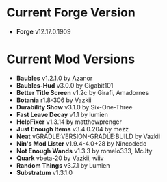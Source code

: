 Current Forge Version
=
- **Forge** v12.17.0.1909

Current Mod Versions
=
- **Baubles** v1.2.1.0 by Azanor
- **Baubles-Hud** v3.0.0 by Gigabit101
- **Better Title Screen** v1.2c by Girafi, Amadornes
- **Botania** r1.8-306 by Vazkii
- **Durability Show** v3.1.0 by Six-One-Three
- **Fast Leave Decay** v1.1 by lumien
- **HelpFixer** v1.3.14 by matthewprenger
- **Just Enough Items** v3.4.0.204 by mezz
- **Neat** vGRADLE:VERSION-GRADLE:BUILD by Vazkii
- **Nin's Mod Lister** v1.9.4-4.0+28 by Nincodedo
- **Not Enough Wands** v1.3.3 by romelo333, McJty
- **Quark** vbeta-20 by Vazkii, wiiv
- **Random Things** v3.7.1 by Lumien
- **Substratum** v1.3.1.0
